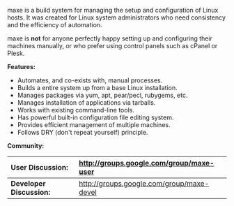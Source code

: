 maxe is a build system for managing the setup and configuration of Linux hosts.  It was created for Linux system administrators who need consistency and the efficiency of automation.

maxe is **not** for anyone perfectly happy setting up and configuring their machines manually, or who prefer using control panels such as cPanel or Plesk.

**Features:**

  * Automates, and co-exists with, manual processes.
  * Builds a entire system up from a base Linux installation.
  * Manages packages via yum, apt, pear/pecl, rubygems, etc.
  * Manages installation of applications via tarballs.
  * Works with existing command-line tools.
  * Has powerful built-in configuration file editing system.
  * Provides efficient management of multiple machines.
  * Follows DRY (don't repeat yourself) principle.

**Community:**

| **User Discussion:** | http://groups.google.com/group/maxe-user |
|:---------------------|:-----------------------------------------|
| **Developer Discussion:** | http://groups.google.com/group/maxe-devel |